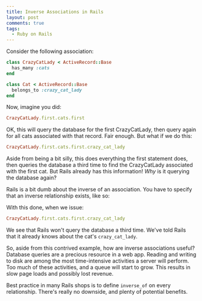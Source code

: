 ```yaml
---
title: Inverse Associations in Rails
layout: post
comments: true
tags:
  - Ruby on Rails
---
```

Consider the following association:

```ruby
class CrazyCatLady < ActiveRecord::Base
  has_many :cats
end

class Cat < ActiveRecord::Base
  belongs_to :crazy_cat_lady
end
```

Now, imagine you did:

```ruby
CrazyCatLady.first.cats.first
```

OK, this will query the database for the first CrazyCatLady, then query again for all cats associated with that record. Fair enough. But what if we do this:

```ruby
CrazyCatLady.first.cats.first.crazy_cat_lady
```

Aside from being a bit silly, this does everything the first statement does, then queries the database a third time to find the CrazyCatLady associated with the first cat. But Rails already has this information! *Why* is it querying the database again?
<span id="more"></span>

Rails is a bit dumb about the inverse of an association. You have to specify that an inverse relationship exists, like so:



With this done, when we issue:

```ruby
CrazyCatLady.first.cats.first.crazy_cat_lady
```

We see that Rails won't query the database a third time. We've told Rails that it already knows about the cat's `crazy_cat_lady`.

So, aside from this contrived example, how are inverse associations useful? Database queries are a precious resource in a web app. Reading and writing to disk are among the most time-intensive activities a server will perform. Too much of these activities, and a queue will start to grow. This results in slow page loads and possibly lost revenue.

Best practice in many Rails shops is to define `inverse_of` on every relationship. There's really no downside, and plenty of potential benefits.
